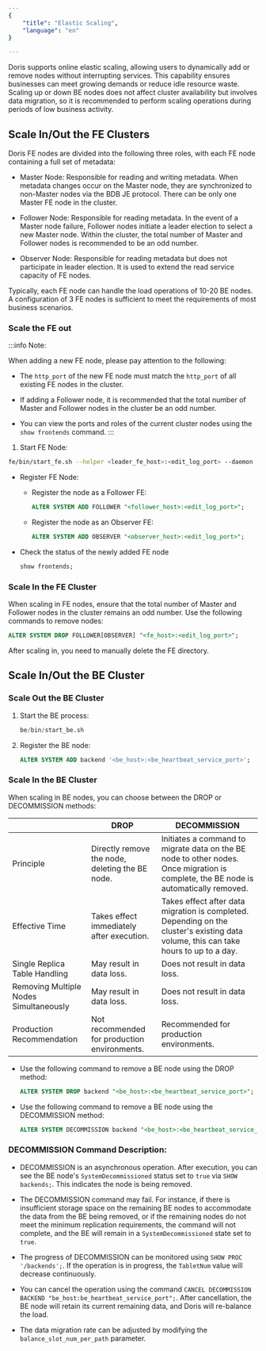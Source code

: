 ```yaml
---
{
    "title": "Elastic Scaling",
    "language": "en"
}

---
```


<!--
Licensed to the Apache Software Foundation (ASF) under one
or more contributor license agreements.  See the NOTICE file
distributed with this work for additional information
regarding copyright ownership.  The ASF licenses this file
to you under the Apache License, Version 2.0 (the
"License"); you may not use this file except in compliance
with the License.  You may obtain a copy of the License at

  http://www.apache.org/licenses/LICENSE-2.0

Unless required by applicable law or agreed to in writing,
software distributed under the License is distributed on an
"AS IS" BASIS, WITHOUT WARRANTIES OR CONDITIONS OF ANY
KIND, either express or implied.  See the License for the
specific language governing permissions and limitations
under the License.
-->
Doris supports online elastic scaling, allowing users to dynamically add or remove nodes without interrupting services. This capability ensures businesses can meet growing demands or reduce idle resource waste. Scaling up or down BE nodes does not affect cluster availability but involves data migration, so it is recommended to perform scaling operations during periods of low business activity.

## Scale In/Out the FE Clusters

Doris FE nodes are divided into the following three roles, with each FE node containing a full set of metadata:

* Master Node: Responsible for reading and writing metadata. When metadata changes occur on the Master node, they are synchronized to non-Master nodes via the BDB JE protocol. There can be only one Master FE node in the cluster.

* Follower Node: Responsible for reading metadata. In the event of a Master node failure, Follower nodes initiate a leader election to select a new Master node. Within the cluster, the total number of Master and Follower nodes is recommended to be an odd number.

* Observer Node: Responsible for reading metadata but does not participate in leader election. It is used to extend the read service capacity of FE nodes.

Typically, each FE node can handle the load operations of 10-20 BE nodes. A configuration of 3 FE nodes is sufficient to meet the requirements of most business scenarios.


### Scale the FE out

:::info Note:

When adding a new FE node, please pay attention to the following:

* The `http_port` of the new FE node must match the `http_port` of all existing FE nodes in the cluster.

* If adding a Follower node, it is recommended that the total number of Master and Follower nodes in the cluster be an odd number.

* You can view the ports and roles of the current cluster nodes using the `show frontends` command.
:::

1. Start FE Node:

```bash
fe/bin/start_fe.sh --helper <leader_fe_host>:<edit_log_port> --daemon
```

* Register FE Node:

  * Register the node as a Follower FE:

    ```sql
    ALTER SYSTEM ADD FOLLOWER "<follower_host>:<edit_log_port>";
    ```

  * Register the node as an Observer FE:

    ```sql
    ALTER SYSTEM ADD OBSERVER "<observer_host>:<edit_log_port>";
    ```

* Check the status of the newly added FE node

  ```sql
  show frontends;
  ```


### Scale In the FE Cluster

When scaling in FE nodes, ensure that the total number of Master and Follower nodes in the cluster remains an odd number. Use the following commands to remove nodes:


```sql
ALTER SYSTEM DROP FOLLOWER[OBSERVER] "<fe_host>:<edit_log_port>";
```

After scaling in, you need to manually delete the FE directory.

## Scale In/Out the BE Cluster

### Scale Out the BE Cluster

1. Start the BE process:  

   ```sql
   be/bin/start_be.sh
   ```

2. Register the BE node:  

   ```sql
   ALTER SYSTEM ADD backend '<be_host>:<be_heartbeat_service_port>';
   ```

### Scale In the BE Cluster

When scaling in BE nodes, you can choose between the DROP or DECOMMISSION methods:

|          | DROP              | DECOMMISSION                                |
| -------- | ----------------- | ------------------------------------------- |
| Principle | Directly remove the node, deleting the BE node. | Initiates a command to migrate data on the BE node to other nodes. Once migration is complete, the BE node is automatically removed. |
| Effective Time | Takes effect immediately after execution. | Takes effect after data migration is completed. Depending on the cluster's existing data volume, this can take hours to up to a day. |
| Single Replica Table Handling | May result in data loss. | Does not result in data loss. |
| Removing Multiple Nodes Simultaneously | May result in data loss. | Does not result in data loss. |
| Production Recommendation | Not recommended for production environments. | Recommended for production environments. |

* Use the following command to remove a BE node using the DROP method: 

  ```sql
  ALTER SYSTEM DROP backend "<be_host>:<be_heartbeat_service_port>";
  ```

* Use the following command to remove a BE node using the DECOMMISSION method:  

  ```sql
  ALTER SYSTEM DECOMMISSION backend "<be_host>:<be_heartbeat_service_port>";
  ```

### DECOMMISSION Command Description:

- DECOMMISSION is an asynchronous operation. After execution, you can see the BE node's `SystemDecommissioned` status set to `true` via `SHOW backends;`. This indicates the node is being removed.

- The DECOMMISSION command may fail. For instance, if there is insufficient storage space on the remaining BE nodes to accommodate the data from the BE being removed, or if the remaining nodes do not meet the minimum replication requirements, the command will not complete, and the BE will remain in a `SystemDecommissioned` state set to `true`.

- The progress of DECOMMISSION can be monitored using `SHOW PROC '/backends';`. If the operation is in progress, the `TabletNum` value will decrease continuously.

- You can cancel the operation using the command `CANCEL DECOMMISSION BACKEND "be_host:be_heartbeat_service_port";`. After cancellation, the BE node will retain its current remaining data, and Doris will re-balance the load.

- The data migration rate can be adjusted by modifying the `balance_slot_num_per_path` parameter.

